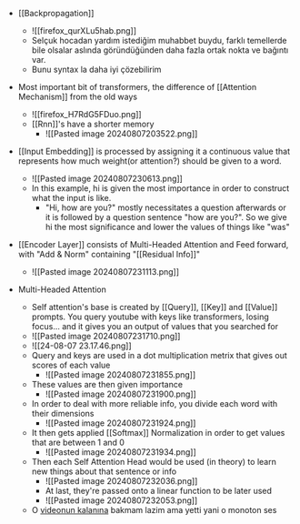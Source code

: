 
- [[Backpropagation]]
	- ![[firefox_qurXLu5hab.png]]
	- Selçuk hocadan yardım istediğim muhabbet buydu, farklı temellerde bile olsalar aslında göründüğünden daha fazla ortak nokta ve bağıntı var.
	- Bunu syntax la daha iyi çözebilirim

- Most important bit of transformers, the difference of [[Attention Mechanism]] from the old ways
	- ![[firefox_H7RdG5FDuo.png]]
	- [[Rnn]]'s have a shorter memory
		- ![[Pasted image 20240807203522.png]]

- [[Input Embedding]] is processed by assigning it a continuous value that represents how much weight(or attention?) should be given to a word.
	- ![[Pasted image 20240807230613.png]]
	- In this example, hi is given the most importance in order to construct what the input is like.
		- "Hi, how are you?" mostly necessitates a question afterwards or it is followed by a question sentence "how are you?". So we give hi the most significance and lower the values of things like "was"

- [[Encoder Layer]] consists of Multi-Headed Attention and Feed forward, with "Add & Norm" containing "[[Residual Info]]"
	- ![[Pasted image 20240807231113.png]]

- Multi-Headed Attention
	- Self attention's base is created by [[Query]], [[Key]] and [[Value]] prompts.  You query youtube with keys like transformers, losing focus... and it gives you an output of values that you searched for
	- ![[Pasted image 20240807231710.png]]
	- ![[24-08-07 23.17.46.png]]
	- Query and keys are used in a dot multiplication metrix that gives out scores of each value
		- ![[Pasted image 20240807231855.png]]
	- These values are then given importance
		- ![[Pasted image 20240807231900.png]]
	- In order to deal with more reliable info, you divide each word with their dimensions
		- ![[Pasted image 20240807231924.png]]
	- It then gets applied [[Softmax]] Normalization in order to get values that are between 1 and 0
		- ![[Pasted image 20240807231934.png]]
	- Then each Self Attention Head would be used (in theory) to learn new things about that sentence or info
		- ![[Pasted image 20240807232036.png]]
		- At last, they're passed onto a linear function to be later used
		- ![[Pasted image 20240807232053.png]]
	- O [videonun kalanına](https://www.youtube.com/watch?v=4Bdc55j80l8&t=559s) bakmam lazim ama yetti yani o monoton ses